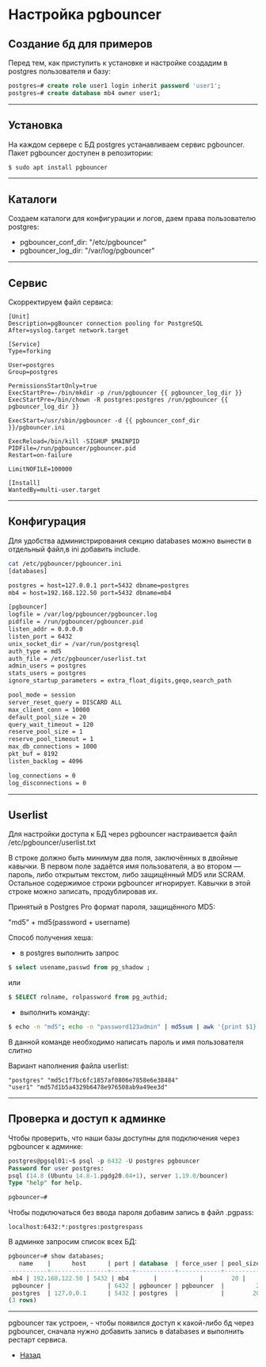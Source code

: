 # Настройка pgbouncer

## Создание бд для примеров

Перед тем, как приступить к установке и настройке создадим в postgres пользователя и базу:

```sql
postgres=# create role user1 login inherit password 'user1';
postgres=# create database mb4 owner user1;
```
***

## Установка
На каждом сервере с БД postgres устанавливаем сервиc pgbouncer. Пакет pgbouncer доступен в репозитории:

```bash
$ sudo apt install pgbouncer
```
***

## Каталоги
Создаем каталоги для конфигурации и логов, даем права пользователю postgres:

- pgbouncer_conf_dir: "/etc/pgbouncer"
- pgbouncer_log_dir: "/var/log/pgbouncer"
***

## Сервис

Скорректируем файл сервиса:

```text
[Unit]
Description=pgBouncer connection pooling for PostgreSQL
After=syslog.target network.target

[Service]
Type=forking

User=postgres
Group=postgres

PermissionsStartOnly=true
ExecStartPre=-/bin/mkdir -p /run/pgbouncer {{ pgbouncer_log_dir }}
ExecStartPre=/bin/chown -R postgres:postgres /run/pgbouncer {{ pgbouncer_log_dir }}

ExecStart=/usr/sbin/pgbouncer -d {{ pgbouncer_conf_dir }}/pgbouncer.ini

ExecReload=/bin/kill -SIGHUP $MAINPID
PIDFile=/run/pgbouncer/pgbouncer.pid
Restart=on-failure

LimitNOFILE=100000

[Install]
WantedBy=multi-user.target
```
***

## Конфигурация

Для удобства администрирования секцию databases можно вынести в отдельный файл,в ini добавить include.

```bash
cat /etc/pgbouncer/pgbouncer.ini 
[databases]

postgres = host=127.0.0.1 port=5432 dbname=postgres
mb4 = host=192.168.122.50 port=5432 dbname=mb4

[pgbouncer]
logfile = /var/log/pgbouncer/pgbouncer.log
pidfile = /run/pgbouncer/pgbouncer.pid
listen_addr = 0.0.0.0
listen_port = 6432
unix_socket_dir = /var/run/postgresql
auth_type = md5
auth_file = /etc/pgbouncer/userlist.txt
admin_users = postgres
stats_users = postgres
ignore_startup_parameters = extra_float_digits,geqo,search_path

pool_mode = session
server_reset_query = DISCARD ALL
max_client_conn = 10000
default_pool_size = 20
query_wait_timeout = 120
reserve_pool_size = 1
reserve_pool_timeout = 1
max_db_connections = 1000
pkt_buf = 8192
listen_backlog = 4096

log_connections = 0
log_disconnections = 0
```
***
## Userlist

Для настройки доступа к БД через pgbouncer настраивается файл /etc/pgbouncer/userlist.txt

В строке должно быть минимум два поля, заключённых в двойные кавычки. В первом поле задаётся имя пользователя, а во втором — пароль, либо открытым текстом, либо защищённый MD5 или SCRAM. Остальное содержимое строки pgbouncer игнорирует. Кавычки в этой строке можно записать, продублировав их.

Принятый в Postgres Pro формат пароля, защищённого MD5:

"md5" + md5(password + username)

Способ получения хеша:

- в postgres выполнить запрос 
   
```sql
$ select usename,passwd from pg_shadow ;
```
  или

```sql
$ SELECT rolname, rolpassword from pg_authid;
```

- выполнить команду:

```bash
$ echo -n "md5"; echo -n "password123admin" | md5sum | awk '{print $1}'
```

В данной команде необходимо написать пароль и имя пользователя слитно

Вариант наполнения файла userlist:

```text
"postgres" "md5c1f7bc6fc1857af0806e7858e6e38484"
"user1" "md57d1b5a4329b6478e976508ab9a49ee3d"
```
***

## Проверка и доступ к админке

Чтобы проверить, что наши базы доступны для подключения через pgbouncer к админке:

```sql
postgres@pgsql01:~$ psql -p 6432 -U postgres pgbouncer
Password for user postgres: 
psql (14.8 (Ubuntu 14.8-1.pgdg20.04+1), server 1.19.0/bouncer)
Type "help" for help.

pgbouncer=#
```
 
Чтобы подключаться без ввода пароля добавим запись в файл .pgpass:

```text
localhost:6432:*:postgres:postgrespass
```

В админке запросим список всех БД:

```sql
pgbouncer=# show databases;
   name    |      host      | port | database  | force_user | pool_size | min_pool_size | reserve_pool | pool_mode | max_connections | current_connections | paused | disabled
-----------+----------------+------+-----------+------------+-----------+---------------+--------------+-----------+-----------------+---------------------+--------+----------
 mb4 | 192.168.122.50 | 5432 | mb4       |            |        20 |             0 |            1 |           |            1000 |                   1 |      0 |        0
 pgbouncer |                | 6432 | pgbouncer | pgbouncer  |         2 |             0 |            0 | statement |            1000 |                   0 |      0 |        0
 postgres  | 127.0.0.1      | 5432 | postgres  |            |        20 |             0 |            1 |           |            1000 |                   0 |      0 |        0
(3 rows)

```
***

pgbouncer так устроен, - чтобы появился доступ к какой-либо бд через pgbouncer, сначала нужно добавить запись в databases и выполнить рестарт сервиса.





- [Назад](README.md)